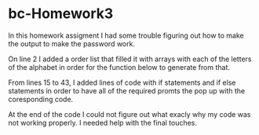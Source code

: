 # bc-Homework3


In this homework assigment I had some trouble figuring out how to make the output to make the password work.  

On line 2 I added a order list that filled it with arrays with each of the letters of the alphabet in order for the function below to generate from that. 

From lines 15 to 43, I added lines of code with if statements and if else statements in order to have all of the required promts the pop up with the coresponding code. 

At the end of the code I could not figure out what exacly why my code was not working properly. I needed help with the final touches. 

